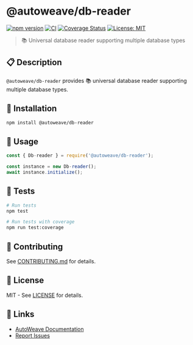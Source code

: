 # @autoweave/db-reader

[![npm version](https://badge.fury.io/js/@autoweave%2Fdb-reader.svg)](https://www.npmjs.com/package/@autoweave/db-reader)
[![CI](https://github.com/GontrandL/db-reader/actions/workflows/ci.yml/badge.svg)](https://github.com/GontrandL/db-reader/actions/workflows/ci.yml)
[![Coverage Status](https://coveralls.io/repos/github/GontrandL/db-reader/badge.svg?branch=main)](https://coveralls.io/github/GontrandL/db-reader?branch=main)
[![License: MIT](https://img.shields.io/badge/License-MIT-yellow.svg)](https://opensource.org/licenses/MIT)

> 📚 Universal database reader supporting multiple database types

## 📋 Description

`@autoweave/db-reader` provides 📚 universal database reader supporting multiple database types.

## 🚀 Installation

```bash
npm install @autoweave/db-reader
```

## 📖 Usage

```javascript
const { Db-reader } = require('@autoweave/db-reader');

const instance = new Db-reader();
await instance.initialize();
```

## 🧪 Tests

```bash
# Run tests
npm test

# Run tests with coverage
npm run test:coverage
```

## 🤝 Contributing

See [CONTRIBUTING.md](CONTRIBUTING.md) for details.

## 📄 License

MIT - See [LICENSE](LICENSE) for details.

## 🔗 Links

- [AutoWeave Documentation](https://github.com/GontrandL/AutoWeave)
- [Report Issues](https://github.com/GontrandL/db-reader/issues)
